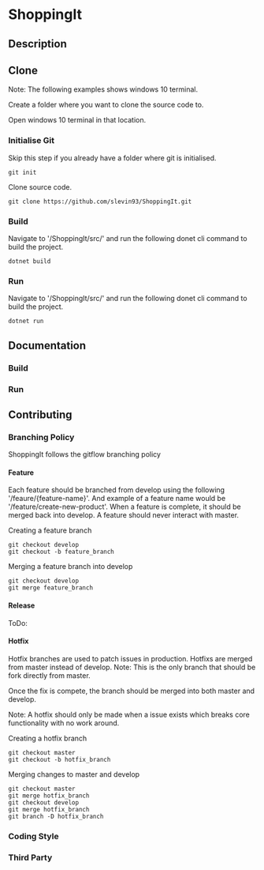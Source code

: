 # ShoppingIt

## Description

## Clone

Note: The following examples shows windows 10 terminal.

Create a folder where you want to clone the source code to. 

Open windows 10 terminal in that location.

### Initialise Git
Skip this step if you already have a folder where git is initialised.

```
git init
```

Clone source code.
```
git clone https://github.com/slevin93/ShoppingIt.git
```

### Build

Navigate to '/ShoppingIt/src/' and run the following donet cli command to build the project.

```
dotnet build
```

### Run
Navigate to '/ShoppingIt/src/' and run the following donet cli command to build the project.

```
dotnet run
```

## Documentation

### Build

### Run

## Contributing

### Branching Policy

ShoppingIt follows the gitflow branching policy

#### Feature
Each feature should be branched from develop using the following '/feaure/{feature-name}'. And example of a feature name would be '/feature/create-new-product'. When a feature is complete, it should be merged back into develop. A feature should never interact with master.

Creating a feature branch
```
git checkout develop
git checkout -b feature_branch
```

Merging a feature branch into develop
```
git checkout develop
git merge feature_branch
```

#### Release
ToDo: 

#### Hotfix
Hotfix branches are used to patch issues in production. Hotfixs are merged from master instead of develop. Note: This is the only branch that should be fork directly from master.

Once the fix is compete, the branch should be merged into both master and develop. 

Note:
A hotfix should only be made when a issue exists which breaks core functionality with no work around.

Creating a hotfix branch
```
git checkout master
git checkout -b hotfix_branch
```

Merging changes to master and develop
```
git checkout master
git merge hotfix_branch
git checkout develop
git merge hotfix_branch
git branch -D hotfix_branch
```

### Coding Style

### Third Party
